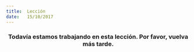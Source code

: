 ```yaml
---
title:  Lección
date:   15/10/2017
---
```


### <center>Todavía estamos trabajando en esta lección. Por favor, vuelva más tarde.</center>